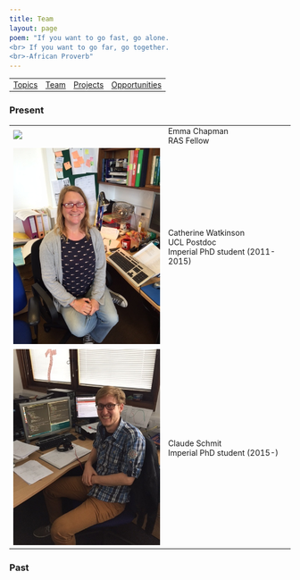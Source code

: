 ```yaml
---
title: Team
layout: page
poem: "If you want to go fast, go alone. 
<br> If you want to go far, go together.
<br>-African Proverb"
---
```

<table width="100%"><tr>
<td> <a href="research.html">Topics</a> </td>
<td> <a href="firstdawnteam.html">Team</a> </td> 
<td> <a href="projects.html">Projects</a> </td> 
<td> <a href="jobs.html">Opportunities</a> </td>
</tr></table>

### Present

<table width="100%"><tr>
<tr> <td> <img src="{{ site.url }}/images/emma_iop_prize.jpg" width="300" > </td>
<td>Emma Chapman <br> RAS Fellow</td></tr>
<tr> <td><img src="images/catherine_small_copy.JPG" width="300" > </td>
<td>Catherine Watkinson <br> UCL Postdoc <br> Imperial PhD student (2011-2015)</td></tr>
<tr> <td><img src="images/claude_small_copy.JPG" width="300" > </td>
<td>Claude Schmit  <br> Imperial PhD student (2015-)</td></tr> 
</tr></table>

### Past


